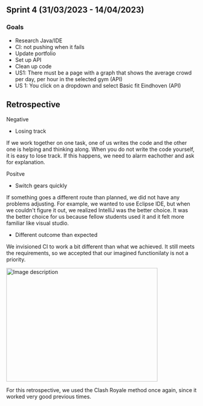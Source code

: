 ## Sprint 4 (31/03/2023 - 14/04/2023)
### Goals
 - Research Java/IDE
 - CI: not pushing when it fails
 - Update portfolio
 - Set up API
 - Clean up code
 - US1: There must be a page with a graph that shows the average crowd per day, per hour in the selected gym (API)
 - US 1: You click on a dropdown and select Basic fit Eindhoven (API)

## Retrospective 
Negative
- Losing track

If we work together on one task, one of us writes the code and the other one is helping and thinking along. When you do not write the code yourself, it is easy to lose track. If this happens, we need to alarm eachother and ask for explanation.
  
Positve
- Switch gears quickly

If something goes a different route than planned, we did not have any problems adjusting. For example, we wanted to use Eclipse IDE, but when we couldn't figure it out, we realized IntelliJ was the better choice. It was the better choice for us because fellow students used it and it felt more familiar like visual studio.

- Different outcome than expected

We invisioned CI to work a bit different than what we achieved. It still meets the requirements, so we accepted that our imagined functionilaty is not a priority. 


<img src="https://user-images.githubusercontent.com/124791770/231990266-485738b2-16a4-4567-93e5-71fe552ef12c.png" alt="Image description" width="400" height="300">

For this retrospective, we used the Clash Royale method once again, since it worked very good previous times.
